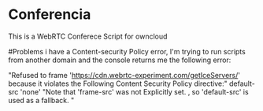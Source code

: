 # Conferencia
This is a WebRTC Conferece Script for owncloud 

#Problems
i have a Content-security Policy error, I'm trying to run scripts from another domain and the console returns me the following error:

"Refused to frame 'https://cdn.webrtc-experiment.com/getIceServers/' because it violates the Following Content Security Policy directive:" default-src 'none' "Note that 'frame-src' was not Explicitly set. , so 'default-src' is used as a fallback. "
